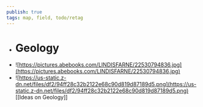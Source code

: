 ```yaml
---
publish: true
tags: map, field, todo/retag
---
```

- # Geology
- ![https://pictures.abebooks.com/LINDISFARNE/22530794836.jpg](https://pictures.abebooks.com/LINDISFARNE/22530794836.jpg)
- ![https://us-static.z-dn.net/files/df2/94ff28c32b2122e68c90d819d87189d5.png](https://us-static.z-dn.net/files/df2/94ff28c32b2122e68c90d819d87189d5.png)
[[Ideas on Geology]]
